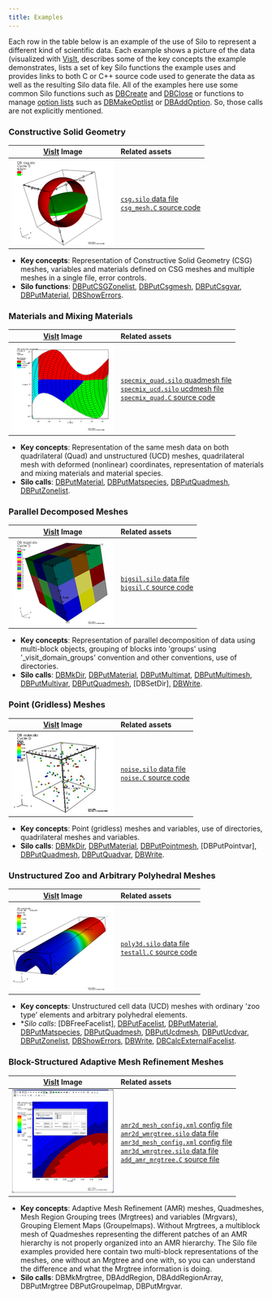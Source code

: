 ```yaml
---
title: Examples
---
```


Each row in the table below is an example of the use of Silo to represent a different kind of scientific data.
Each example shows a picture of the data (visualized with [VisIt](https://visit.llnl.gov), describes some of the key concepts the example demonstrates, lists a set of key Silo functions the example uses and provides links to both C or C++ source code used to generate the data as well as the resulting Silo data file.
All of the examples here use some common Silo functions such as [DBCreate] and [DBClose] or functions to manage [option lists](https://silo.readthedocs.io/en/latest/optlists.html) such as [DBMakeOptlist] or [DBAddOption].
So, those calls are not explicitly mentioned.

### Constructive Solid Geometry

[VisIt](https://visit.llnl.gov) Image | Related assets
:---: | :---
![](csg.jpg) | [`csg.silo` data file](csg.silo)<br>[`csg_mesh.C` source code](csg_mesh.C)

* **Key concepts**: Representation of Constructive Solid Geometry (CSG) meshes, variables and materials defined on CSG meshes and multiple meshes in a single file, error controls.
* **Silo functions**: [DBPutCSGZonelist], [DBPutCsgmesh], [DBPutCsgvar], [DBPutMaterial], [DBShowErrors].

### Materials and Mixing Materials

[VisIt](https://visit.llnl.gov) Image | Related assets
:---: | :---
![](specmix_quad.jpg) | [`specmix_quad.silo` quadmesh file](specmix_quad.silo)<br>[`specmix_ucd.silo` ucdmesh file](specmix_ucd.silo)<br>[`specmix_quad.C` source code](specmix_quad.C)

* **Key concepts**: Representation of the same mesh data on both quadrilateral (Quad) and unstructured (UCD) meshes, quadrilateral mesh with deformed (nonlinear) coordinates, representation of materials and mixing materials and material species.
* **Silo calls**: [DBPutMaterial], [DBPutMatspecies], [DBPutQuadmesh], [DBPutZonelist].

### Parallel Decomposed Meshes

[VisIt](https://visit.llnl.gov) Image | Related assets
:---: | :---
![](bigsil.jpg) | [`bigsil.silo` data file](bigsil.silo)<br>[`bigsil.C` source code](bigsil.C)

* **Key concepts**: Representation of parallel decomposition of data using multi-block objects, grouping of blocks into 'groups' using '_visit_domain_groups' convention and other conventions, use of directories.
* **Silo calls**: [DBMkDir], [DBPutMaterial], [DBPutMultimat], [DBPutMultimesh], [DBPutMultivar], [DBPutQuadmesh], [DBSetDir], [DBWrite].

### Point (Gridless) Meshes

[VisIt](https://visit.llnl.gov) Image | Related assets
:---: | :---
![](pointmesh.jpg) | [`noise.silo` data file](noise.silo)<br>[`noise.C` source code](noise.C)

* **Key concepts**: Point (gridless) meshes and variables, use of directories, quadrilateral meshes and variables.
* **Silo calls**: [DBMkDir], [DBPutMaterial], [DBPutPointmesh], [DBPutPointvar], [DBPutQuadmesh], [DBPutQuadvar], [DBWrite].

### Unstructured Zoo and Arbitrary Polyhedral Meshes

[VisIt](https://visit.llnl.gov) Image | Related assets
:---: | :---
![](poly3d.jpg) | [`poly3d.silo` data file](poly3d.silo)<br>[`testall.C` source code](testall.C)

* **Key concepts**: Unstructured cell data (UCD) meshes with ordinary 'zoo type' elements and arbitrary polyhedral elements.
* **Silo calls*: [DBFreeFacelist], [DBPutFacelist], [DBPutMaterial], [DBPutMatspecies], [DBPutQuadmesh], [DBPutUcdmesh], [DBPutUcdvar], [DBPutZonelist], [DBShowErrors], [DBWrite], [DBCalcExternalFacelist].

### Block-Structured Adaptive Mesh Refinement Meshes

[VisIt](https://visit.llnl.gov) Image | Related assets
:---: | :---
![](silo_amr2d_example.jpg) | [`amr2d_mesh_config.xml` config file](amr2d_mesh_config.xml)<br>[`amr2d_wmrgtree.silo` data file](amr2d_wmrgtree.silo)<br>[`amr3d_mesh_config.xml` config file](amr3d_mesh_config.xml)<br>[`amr3d_wmrgtree.silo` data file](amr3d_wmrgtree.silo)<br>[`add_amr_mrgtree.C` source file](add_amr_mrgtree.C)

* **Key concepts**: Adaptive Mesh Refinement (AMR) meshes, Quadmeshes, Mesh Region Grouping trees (Mrgtrees) and variables (Mrgvars), Grouping Element Maps (Groupelmaps).
  Without Mrgtrees, a multiblock mesh of Quadmeshes representing the different patches of an AMR hierarchy is not properly organized into an AMR hierarchy.
  The Silo file examples provided here contain two multi-block representations of the meshes, one without an Mrgtree and one with, so you can understand the difference and what the Mrgtree information is doing.
* **Silo calls**: DBMkMrgtree, DBAddRegion, DBAddRegionArray, DBPutMrgtree DBPutGroupelmap, DBPutMrgvar.

[DBMkMrgtree]: https://silo.readthedocs.io/en/latest/subsets.html#dbmakemrgtree
[DBAddRegion]: https://silo.readthedocs.io/en/latest/subsets.html#dbaddregion
[DBAddRegionArray]: https://silo.readthedocs.io/en/latest/subsets.html#dbaddregionarray
[DBPutMrgtree]: https://silo.readthedocs.io/en/latest/subsets.html#dbputmrgtree
[DBPutGroupelmap]: https://silo.readthedocs.io/en/latest/subsets.html#dbputgrupelmap
[DBPutMrgvar]: https://silo.readthedocs.io/en/latest/subsets.html#dbputmrgvar

[DBCreate]: https://silo.readthedocs.io/en/latest/files.html#dbcreate
[DBClose]: https://silo.readthedocs.io/en/latest/files.html#dbclose
[DBMakeOptlist]: https://silo.readthedocs.io/en/latest/optlists.html#dbmakeoptlist
[DBAddOption]: https://silo.readthedocs.io/en/latest/optlists.html#dbaddoption
[DBFreeOptlist]: https://silo.readthedocs.io/en/latest/optlists.html#dbfreeoptlist

[DBPutMultimat]: https://silo.readthedocs.io/en/latest/parallel.html#dbputmultimat
[DBPutMultimesh]: https://silo.readthedocs.io/en/latest/parallel.html#dbputmultimesh
[DBPutMultivar]: https://silo.readthedocs.io/en/latest/parallel.html#dbputmultivar

[DBMkDir]: https://silo.readthedocs.io/en/latest/files.html#dbmkdir
[DBMkDir]: https://silo.readthedocs.io/en/latest/files.html#dbsetdir
[DBPutCSGZonelist]: https://silo.readthedocs.io/en/latest/objects.html#dbputcsgzonelist
[DBPutZonelist]: https://silo.readthedocs.io/en/latest/objects.html#dbputzonelist
[DBPutFacelist]: https://silo.readthedocs.io/en/latest/objects.html#dbputfacelist
[DBPutCsgmesh]: https://silo.readthedocs.io/en/latest/objects.html#dbputcsgmesh
[DBPutQuadmesh]: https://silo.readthedocs.io/en/latest/objects.html#dbputquadmesh
[DBPutQuadvar]: https://silo.readthedocs.io/en/latest/objects.html#dbputquadvar
[DBPutUcdmesh]: https://silo.readthedocs.io/en/latest/objects.html#dbputucdmesh
[DBPutUcdvar]: https://silo.readthedocs.io/en/latest/objects.html#dbputucdvar
[DBPutPointmesh]: https://silo.readthedocs.io/en/latest/objects.html#dbputpointmesh
[DBPutCsgvar]: https://silo.readthedocs.io/en/latest/objects.html#dbputcsgvar
[DBPutMaterial]: https://silo.readthedocs.io/en/latest/objects.html#dbputmaterial
[DBPutMatspecies]: https://silo.readthedocs.io/en/latest/objects.html#dbputmatspecies
[DBShowErrors]: https://silo.readthedocs.io/en/latest/globals.html#dbshowerrors
[DBCalcExternalFacelist]: https://silo.readthedocs.io/en/latest/utility.html#dbcalcexternalfacelist2

[DBWrite]: https://silo.readthedocs.io/en/latest/generic.html#dbwrite

